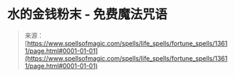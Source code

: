 <!--yml

分类：未分类

日期：2024年06月12日 18:52:07

-->

# 水的金钱粉末 - 免费魔法咒语

> 来源：[https://www.spellsofmagic.com/spells/life_spells/fortune_spells/13611/page.html#0001-01-01](https://www.spellsofmagic.com/spells/life_spells/fortune_spells/13611/page.html#0001-01-01)
